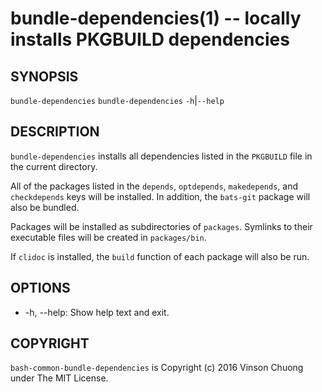 # bundle-dependencies(1) -- locally installs PKGBUILD dependencies

## SYNOPSIS
`bundle-dependencies`
`bundle-dependencies` `-h`|`--help`<br>

## DESCRIPTION
`bundle-dependencies` installs all dependencies listed in the `PKGBUILD` file
in the current directory.

All of the packages listed in the `depends`, `optdepends`, `makedepends`, and
`checkdepends` keys will be installed. In addition, the `bats-git` package will
also be bundled.

Packages will be installed as subdirectories of `packages`. Symlinks to their
executable files will be created in `packages/bin`.

If `clidoc` is installed, the `build` function of each package will also be
run.

## OPTIONS
* -h, --help:
  Show help text and exit.

## COPYRIGHT
`bash-common-bundle-dependencies` is Copyright (c) 2016 Vinson Chuong under The MIT License.
